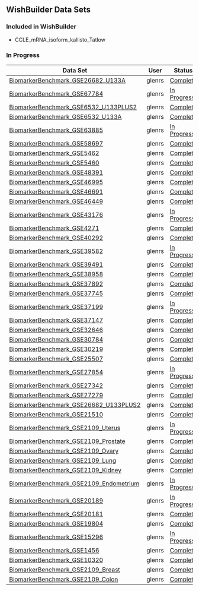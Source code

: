 ## WishBuilder Data Sets

### Included in WishBuilder
- CCLE_mRNA_isoform_kallisto_Tatlow

### In Progress

| Data Set  | User  | Status | Merged |
| --------  | ----  | ------ | ------ |
|	[BiomarkerBenchmark_GSE26682_U133A]({{site.url}}/Descriptions/BiomarkerBenchmark_GSE26682_U133A-description)	|	glenrs	|	[Complete]({{site.url}}/StatusReports/BiomarkerBenchmark_GSE26682_U133A-status)	|	no	|
|	[BiomarkerBenchmark_GSE67784]({{site.url}}/Descriptions/BiomarkerBenchmark_GSE67784-description)	|	glenrs	|	[In Progress]({{site.url}}/StatusReports/BiomarkerBenchmark_GSE67784-status)	|	no	|
|	[BiomarkerBenchmark_GSE6532_U133PLUS2]({{site.url}}/Descriptions/BiomarkerBenchmark_GSE6532_U133PLUS2-description)	|	glenrs	|	[Complete]({{site.url}}/StatusReports/BiomarkerBenchmark_GSE6532_U133PLUS2-status)	|	no	|
|	[BiomarkerBenchmark_GSE6532_U133A]({{site.url}}/Descriptions/BiomarkerBenchmark_GSE6532_U133A-description)	|	glenrs	|	[Complete]({{site.url}}/StatusReports/BiomarkerBenchmark_GSE6532_U133A-status)	|	no	|
|	[BiomarkerBenchmark_GSE63885]({{site.url}}/Descriptions/BiomarkerBenchmark_GSE63885-description)	|	glenrs	|	[In Progress]({{site.url}}/StatusReports/BiomarkerBenchmark_GSE63885-status)	|	no	|
|	[BiomarkerBenchmark_GSE58697]({{site.url}}/Descriptions/BiomarkerBenchmark_GSE58697-description)	|	glenrs	|	[Complete]({{site.url}}/StatusReports/BiomarkerBenchmark_GSE58697-status)	|	no	|
|	[BiomarkerBenchmark_GSE5462]({{site.url}}/Descriptions/BiomarkerBenchmark_GSE5462-description)	|	glenrs	|	[Complete]({{site.url}}/StatusReports/BiomarkerBenchmark_GSE5462-status)	|	no	|
|	[BiomarkerBenchmark_GSE5460]({{site.url}}/Descriptions/BiomarkerBenchmark_GSE5460-description)	|	glenrs	|	[Complete]({{site.url}}/StatusReports/BiomarkerBenchmark_GSE5460-status)	|	no	|
|	[BiomarkerBenchmark_GSE48391]({{site.url}}/Descriptions/BiomarkerBenchmark_GSE48391-description)	|	glenrs	|	[Complete]({{site.url}}/StatusReports/BiomarkerBenchmark_GSE48391-status)	|	no	|
|	[BiomarkerBenchmark_GSE46995]({{site.url}}/Descriptions/BiomarkerBenchmark_GSE46995-description)	|	glenrs	|	[Complete]({{site.url}}/StatusReports/BiomarkerBenchmark_GSE46995-status)	|	no	|
|	[BiomarkerBenchmark_GSE46691]({{site.url}}/Descriptions/BiomarkerBenchmark_GSE46691-description)	|	glenrs	|	[Complete]({{site.url}}/StatusReports/BiomarkerBenchmark_GSE46691-status)	|	no	|
|	[BiomarkerBenchmark_GSE46449]({{site.url}}/Descriptions/BiomarkerBenchmark_GSE46449-description)	|	glenrs	|	[Complete]({{site.url}}/StatusReports/BiomarkerBenchmark_GSE46449-status)	|	no	|
|	[BiomarkerBenchmark_GSE43176]({{site.url}}/Descriptions/BiomarkerBenchmark_GSE43176-description)	|	glenrs	|	[In Progress]({{site.url}}/StatusReports/BiomarkerBenchmark_GSE43176-status)	|	no	|
|	[BiomarkerBenchmark_GSE4271]({{site.url}}/Descriptions/BiomarkerBenchmark_GSE4271-description)	|	glenrs	|	[Complete]({{site.url}}/StatusReports/BiomarkerBenchmark_GSE4271-status)	|	no	|
|	[BiomarkerBenchmark_GSE40292]({{site.url}}/Descriptions/BiomarkerBenchmark_GSE40292-description)	|	glenrs	|	[Complete]({{site.url}}/StatusReports/BiomarkerBenchmark_GSE40292-status)	|	no	|
|	[BiomarkerBenchmark_GSE39582]({{site.url}}/Descriptions/BiomarkerBenchmark_GSE39582-description)	|	glenrs	|	[In Progress]({{site.url}}/StatusReports/BiomarkerBenchmark_GSE39582-status)	|	no	|
|	[BiomarkerBenchmark_GSE39491]({{site.url}}/Descriptions/BiomarkerBenchmark_GSE39491-description)	|	glenrs	|	[Complete]({{site.url}}/StatusReports/BiomarkerBenchmark_GSE39491-status)	|	no	|
|	[BiomarkerBenchmark_GSE38958]({{site.url}}/Descriptions/BiomarkerBenchmark_GSE38958-description)	|	glenrs	|	[Complete]({{site.url}}/StatusReports/BiomarkerBenchmark_GSE38958-status)	|	no	|
|	[BiomarkerBenchmark_GSE37892]({{site.url}}/Descriptions/BiomarkerBenchmark_GSE37892-description)	|	glenrs	|	[Complete]({{site.url}}/StatusReports/BiomarkerBenchmark_GSE37892-status)	|	no	|
|	[BiomarkerBenchmark_GSE37745]({{site.url}}/Descriptions/BiomarkerBenchmark_GSE37745-description)	|	glenrs	|	[Complete]({{site.url}}/StatusReports/BiomarkerBenchmark_GSE37745-status)	|	no	|
|	[BiomarkerBenchmark_GSE37199]({{site.url}}/Descriptions/BiomarkerBenchmark_GSE37199-description)	|	glenrs	|	[In Progress]({{site.url}}/StatusReports/BiomarkerBenchmark_GSE37199-status)	|	no	|
|	[BiomarkerBenchmark_GSE37147]({{site.url}}/Descriptions/BiomarkerBenchmark_GSE37147-description)	|	glenrs	|	[Complete]({{site.url}}/StatusReports/BiomarkerBenchmark_GSE37147-status)	|	no	|
|	[BiomarkerBenchmark_GSE32646]({{site.url}}/Descriptions/BiomarkerBenchmark_GSE32646-description)	|	glenrs	|	[Complete]({{site.url}}/StatusReports/BiomarkerBenchmark_GSE32646-status)	|	no	|
|	[BiomarkerBenchmark_GSE30784]({{site.url}}/Descriptions/BiomarkerBenchmark_GSE30784-description)	|	glenrs	|	[Complete]({{site.url}}/StatusReports/BiomarkerBenchmark_GSE30784-status)	|	no	|
|	[BiomarkerBenchmark_GSE30219]({{site.url}}/Descriptions/BiomarkerBenchmark_GSE30219-description)	|	glenrs	|	[Complete]({{site.url}}/StatusReports/BiomarkerBenchmark_GSE30219-status)	|	no	|
|	[BiomarkerBenchmark_GSE25507]({{site.url}}/Descriptions/BiomarkerBenchmark_GSE25507-description)	|	glenrs	|	[Complete]({{site.url}}/StatusReports/BiomarkerBenchmark_GSE25507-status)	|	no	|
|	[BiomarkerBenchmark_GSE27854]({{site.url}}/Descriptions/BiomarkerBenchmark_GSE27854-description)	|	glenrs	|	[In Progress]({{site.url}}/StatusReports/BiomarkerBenchmark_GSE27854-status)	|	no	|
|	[BiomarkerBenchmark_GSE27342]({{site.url}}/Descriptions/BiomarkerBenchmark_GSE27342-description)	|	glenrs	|	[Complete]({{site.url}}/StatusReports/BiomarkerBenchmark_GSE27342-status)	|	no	|
|	[BiomarkerBenchmark_GSE27279]({{site.url}}/Descriptions/BiomarkerBenchmark_GSE27279-description)	|	glenrs	|	[Complete]({{site.url}}/StatusReports/BiomarkerBenchmark_GSE27279-status)	|	no	|
|	[BiomarkerBenchmark_GSE26682_U133PLUS2]({{site.url}}/Descriptions/BiomarkerBenchmark_GSE26682_U133PLUS2-description)	|	glenrs	|	[Complete]({{site.url}}/StatusReports/BiomarkerBenchmark_GSE26682_U133PLUS2-status)	|	no	|
|	[BiomarkerBenchmark_GSE21510]({{site.url}}/Descriptions/BiomarkerBenchmark_GSE21510-description)	|	glenrs	|	[Complete]({{site.url}}/StatusReports/BiomarkerBenchmark_GSE21510-status)	|	no	|
|	[BiomarkerBenchmark_GSE2109_Uterus]({{site.url}}/Descriptions/BiomarkerBenchmark_GSE2109_Uterus-description)	|	glenrs	|	[In Progress]({{site.url}}/StatusReports/BiomarkerBenchmark_GSE2109_Uterus-status)	|	no	|
|	[BiomarkerBenchmark_GSE2109_Prostate]({{site.url}}/Descriptions/BiomarkerBenchmark_GSE2109_Prostate-description)	|	glenrs	|	[Complete]({{site.url}}/StatusReports/BiomarkerBenchmark_GSE2109_Prostate-status)	|	no	|
|	[BiomarkerBenchmark_GSE2109_Ovary]({{site.url}}/Descriptions/BiomarkerBenchmark_GSE2109_Ovary-description)	|	glenrs	|	[Complete]({{site.url}}/StatusReports/BiomarkerBenchmark_GSE2109_Ovary-status)	|	no	|
|	[BiomarkerBenchmark_GSE2109_Lung]({{site.url}}/Descriptions/BiomarkerBenchmark_GSE2109_Lung-description)	|	glenrs	|	[Complete]({{site.url}}/StatusReports/BiomarkerBenchmark_GSE2109_Lung-status)	|	no	|
|	[BiomarkerBenchmark_GSE2109_Kidney]({{site.url}}/Descriptions/BiomarkerBenchmark_GSE2109_Kidney-description)	|	glenrs	|	[Complete]({{site.url}}/StatusReports/BiomarkerBenchmark_GSE2109_Kidney-status)	|	no	|
|	[BiomarkerBenchmark_GSE2109_Endometrium]({{site.url}}/Descriptions/BiomarkerBenchmark_GSE2109_Endometrium-description)	|	glenrs	|	[In Progress]({{site.url}}/StatusReports/BiomarkerBenchmark_GSE2109_Endometrium-status)	|	no	|
|	[BiomarkerBenchmark_GSE20189]({{site.url}}/Descriptions/BiomarkerBenchmark_GSE20189-description)	|	glenrs	|	[In Progress]({{site.url}}/StatusReports/BiomarkerBenchmark_GSE20189-status)	|	no	|
|	[BiomarkerBenchmark_GSE20181]({{site.url}}/Descriptions/BiomarkerBenchmark_GSE20181-description)	|	glenrs	|	[Complete]({{site.url}}/StatusReports/BiomarkerBenchmark_GSE20181-status)	|	no	|
|	[BiomarkerBenchmark_GSE19804]({{site.url}}/Descriptions/BiomarkerBenchmark_GSE19804-description)	|	glenrs	|	[Complete]({{site.url}}/StatusReports/BiomarkerBenchmark_GSE19804-status)	|	no	|
|	[BiomarkerBenchmark_GSE15296]({{site.url}}/Descriptions/BiomarkerBenchmark_GSE15296-description)	|	glenrs	|	[In Progress]({{site.url}}/StatusReports/BiomarkerBenchmark_GSE15296-status)	|	no	|
|	[BiomarkerBenchmark_GSE1456]({{site.url}}/Descriptions/BiomarkerBenchmark_GSE1456-description)	|	glenrs	|	[Complete]({{site.url}}/StatusReports/BiomarkerBenchmark_GSE1456-status)	|	no	|
|	[BiomarkerBenchmark_GSE10320]({{site.url}}/Descriptions/BiomarkerBenchmark_GSE10320-description)	|	glenrs	|	[Complete]({{site.url}}/StatusReports/BiomarkerBenchmark_GSE10320-status)	|	no	|
|	[BiomarkerBenchmark_GSE2109_Breast]({{site.url}}/Descriptions/BiomarkerBenchmark_GSE2109_Breast-description)	|	glenrs	|	[Complete]({{site.url}}/StatusReports/BiomarkerBenchmark_GSE2109_Breast-status)	|	no	|
|	[BiomarkerBenchmark_GSE2109_Colon]({{site.url}}/Descriptions/BiomarkerBenchmark_GSE2109_Colon-description)	|	glenrs	|	[Complete]({{site.url}}/StatusReports/BiomarkerBenchmark_GSE2109_Colon-status)	|	no	|
